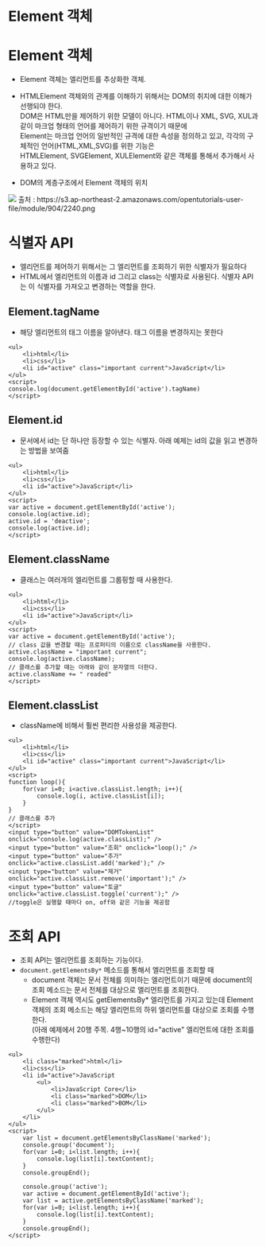 Element 객체
=============
# Element 객체
* Element 객체는 엘리먼트를 추상화한 객체.
* HTMLElement 객체와의 관계를 이해하기 위해서는 DOM의 취지에 대한 이해가 선행되야 한다.   
DOM은 HTML만을 제어하기 위한 모델이 아니다. HTML이나 XML, SVG, XUL과 같이 마크업 형태의 언어를 제어하기 위한 규격이기 때문에   
Element는 마크업 언어의 일반적인 규격에 대한 속성을 정의하고 있고, 각각의 구체적인 언어(HTML,XML,SVG)를 위한 기능은   
HTMLElement, SVGElement, XULElement와 같은 객체를 통해서 추가해서 사용하고 있다.

* DOM의 계층구조에서 Element 객체의 위치
<img src = https://s3.ap-northeast-2.amazonaws.com/opentutorials-user-file/module/904/2240.png>
출처 : https://s3.ap-northeast-2.amazonaws.com/opentutorials-user-file/module/904/2240.png

# 식별자 API
* 엘리먼트를 제어하기 위해서는 그 엘리먼트를 조회하기 위한 식별자가 필요하다
* HTML에서 엘리먼트의 이름과 id 그리고 class는 식별자로 사용된다. 식별자 API는 이 식별자를 가져오고 변경하는 역할을 한다.

## Element.tagName
* 해당 엘리먼트의 태그 이름을 알아낸다. 태그 이름을 변경하지는 못한다
```
<ul>
    <li>html</li>
    <li>css</li>
    <li id="active" class="important current">JavaScript</li>
</ul>
<script>
console.log(document.getElementById('active').tagName)
</script>
```
## Element.id
* 문서에서 id는 단 하나만 등장할 수 있는 식별자. 아래 예제는 id의 값을 읽고 변경하는 방법을 보여줌
```
<ul>
    <li>html</li>
    <li>css</li>
    <li id="active">JavaScript</li>
</ul>
<script>
var active = document.getElementById('active');
console.log(active.id);
active.id = 'deactive';
console.log(active.id);
</script>
```
## Element.className
* 클래스는 여러개의 엘리먼트를 그룹핑할 때 사용한다.
```
<ul>
    <li>html</li>
    <li>css</li>
    <li id="active">JavaScript</li>
</ul>
<script>
var active = document.getElementById('active');
// class 값을 변경할 때는 프로퍼티의 이름으로 className을 사용한다.
active.className = "important current";
console.log(active.className);
// 클래스를 추가할 때는 아래와 같이 문자열의 더한다.
active.className += " readed"
</script>
```
## Element.classList
* className에 비해서 훨씬 편리한 사용성을 제공한다.
```
<ul>
    <li>html</li>
    <li>css</li>
    <li id="active" class="important current">JavaScript</li>
</ul>
<script>
function loop(){
    for(var i=0; i<active.classList.length; i++){
        console.log(i, active.classList[i]);
    }
}
// 클래스를 추가
</script>
<input type="button" value="DOMTokenList" onclick="console.log(active.classList);" />
<input type="button" value="조회" onclick="loop();" />
<input type="button" value="추가" onclick="active.classList.add('marked');" />
<input type="button" value="제거" onclick="active.classList.remove('important');" />
<input type="button" value="토글" onclick="active.classList.toggle('current');" />
//toggle은 실행할 때마다 on, off와 같은 기능을 제공함
```

# 조회 API
* 조회 API는 엘리먼트를 조회하는 기능이다.
* ```document.getElementsBy*``` 메소드를 통해서 엘리먼트를 조회할 때
  * document 객체는 문서 전체를 의미하는 엘리먼트이기 때문에 document의 조회 메소드는 문서 전체를 대상으로 엘리먼트를 조회한다.
  * Element 객체 역시도 getElementsBy* 엘리먼트를 가지고 있는데 Element 객체의 조회 메소드는 해당 엘리먼트의 하위 엘리먼트를 대상으로 조회를 수행한다.   
    (아래 예제에서 20행 주목. 4행~10행의 id="active" 엘리먼트에 대한 조회를 수행한다)
```
<ul>
    <li class="marked">html</li>
    <li>css</li>
    <li id="active">JavaScript
        <ul>
            <li>JavaScript Core</li>
            <li class="marked">DOM</li>
            <li class="marked">BOM</li>
        </ul>
    </li>
</ul>
<script>
    var list = document.getElementsByClassName('marked');
    console.group('document');
    for(var i=0; i<list.length; i++){
        console.log(list[i].textContent);
    }
    console.groupEnd();
     
    console.group('active');
    var active = document.getElementById('active');     
    var list = active.getElementsByClassName('marked');
    for(var i=0; i<list.length; i++){
        console.log(list[i].textContent);
    }
    console.groupEnd();
</script>
```
